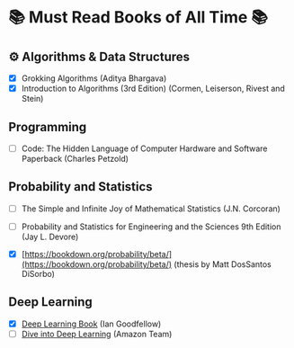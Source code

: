 #  📚 Must Read Books of All Time 📚


## ⚙️ Algorithms & Data Structures

* [x]  Grokking Algorithms (Aditya Bhargava)
* [x]  Introduction to Algorithms (3rd Edition) (Cormen, Leiserson, Rivest and Stein)

## Programming

* [ ]  Code: The Hidden Language of Computer Hardware and Software Paperback (Charles Petzold)


## Probability and Statistics

* [ ]  The Simple and Infinite Joy of Mathematical Statistics (J.N. Corcoran)
* [ ]  Probability and Statistics for Engineering and the Sciences 9th Edition (Jay L. Devore)
* [x]  [https://bookdown.org/probability/beta/](https://bookdown.org/probability/beta/) (thesis by Matt DosSantos DiSorbo)


## Deep Learning

* [x] [Deep Learning Book](https://www.deeplearningbook.org/) (Ian Goodfellow)
* [ ] [Dive into Deep Learning](https://d2l.ai/index.html) (Amazon Team)
